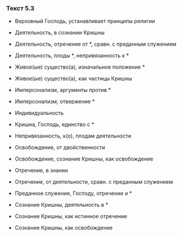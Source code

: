 ### Текст 5.3

- Верховный Господь, устанавливает принципы религии

- Деятельность, в сознании Кришны

- Деятельность, отречение от *, сравн. с преданным служением

- Деятельность, плоды *, непривязанность к *

- Живое(ые) существо(а), изначальное положение *

- Живое(ые) существо(а), как частицы Кришны

- Имперсонализм, аргументы против *

- Имперсонализм, отвержение *

- Индивидуальность

- Кришна, Господь, единство с *

- Непривязанность, к(о), плодам деятельности

- Освобождение, от двойственности

- Освобождение, сознание Кришны, как освобождение

- Отречение, в знании

- Отречение, от деятельности, сравн. с преданным служением

- Преданное служение, Господу, отречение и *

- Сознание Кришны, деятельность в *

- Сознание Кришны, как истинное отречение

- Сознание Кришны, как освобождение
	
